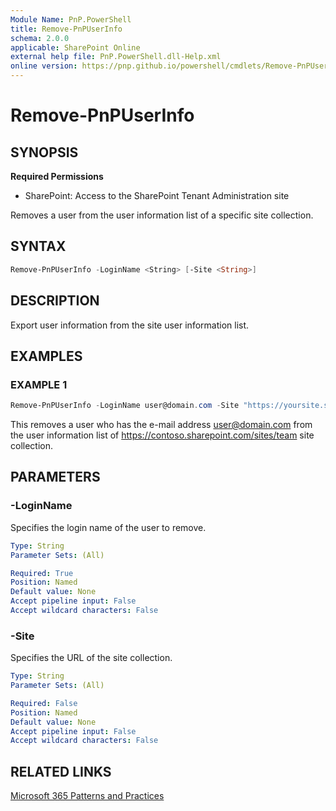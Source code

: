 ```yaml
---
Module Name: PnP.PowerShell
title: Remove-PnPUserInfo
schema: 2.0.0
applicable: SharePoint Online
external help file: PnP.PowerShell.dll-Help.xml
online version: https://pnp.github.io/powershell/cmdlets/Remove-PnPUserInfo.html
---
```

 
# Remove-PnPUserInfo

## SYNOPSIS

**Required Permissions**

* SharePoint: Access to the SharePoint Tenant Administration site

Removes a user from the user information list of a specific site collection.

## SYNTAX

```powershell
Remove-PnPUserInfo -LoginName <String> [-Site <String>]
```

## DESCRIPTION

Export user information from the site user information list.


## EXAMPLES

### EXAMPLE 1
```powershell
Remove-PnPUserInfo -LoginName user@domain.com -Site "https://yoursite.sharepoint.com/sites/team"
```

This removes a user who has the e-mail address user@domain.com from the user information list of https://contoso.sharepoint.com/sites/team site collection.


## PARAMETERS

### -LoginName
Specifies the login name of the user to remove.

```yaml
Type: String
Parameter Sets: (All)

Required: True
Position: Named
Default value: None
Accept pipeline input: False
Accept wildcard characters: False
```

### -Site
Specifies the URL of the site collection.

```yaml
Type: String
Parameter Sets: (All)

Required: False
Position: Named
Default value: None
Accept pipeline input: False
Accept wildcard characters: False
```

## RELATED LINKS

[Microsoft 365 Patterns and Practices](https://aka.ms/m365pnp)

